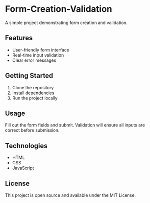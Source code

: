 # Form-Creation-Validation

A simple project demonstrating form creation and validation.

## Features

- User-friendly form interface
- Real-time input validation
- Clear error messages

## Getting Started

1. Clone the repository
2. Install dependencies
3. Run the project locally

## Usage

Fill out the form fields and submit. Validation will ensure all inputs are correct before submission.

## Technologies

- HTML
- CSS
- JavaScript

## License

This project is open source and available under the MIT License.